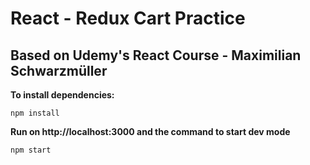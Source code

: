 # React - Redux Cart Practice

## Based on Udemy's React Course - Maximilian Schwarzmüller

**To install dependencies:**

```
npm install
```

**Run on http://localhost:3000 and the command to start dev mode**

```
npm start
```
